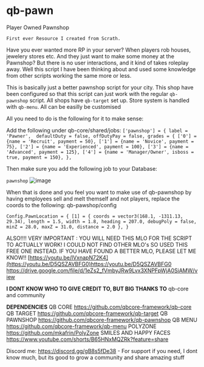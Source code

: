 # qb-pawn
Player Owned Pawnshop


```First ever Resource I created from Scrath.```

Have you ever wanted more RP in your server? When players rob houses, jewelery stores etc. And they just want to make some money at the Pawnshop? But there is no user interactions, and it kind of takes roleplay away. Well this script I have been thinking about and used some knowledge from other scripts working the same more or less.

This is basically just a better pawnshop script for your city. 
This shop have been configured so that this script can just work with the regular `qb-pawnshop` script. 
All shops have `qb-target` set up.
Store system is handled with `qb-menu`.
All can be easilly be customised

All you need to do is the following for it to make sense:

Add the following under qb-core/shared/jobs:
	```['pawnshop'] = {
		label = 'Pawner', 
		defaultDuty = false, offDutyPay = false,
		grades = {
		['0'] = {name = 'Recruit', payment = 50},
		['1'] = {name = 'Novice', payment = 75},
		['2'] = {name = 'Experienced', payment = 100},
		['3'] = {name = 'Advanced', payment = 125},
		['4'] = {name = 'Manager/Owner', isboss = true, payment = 150},
	},```

Then make sure you add the following job to your Database:

```pawnshop``` ![image](https://github.com/LamaarK/qb-pawn/assets/65554339/4b77173a-8475-4b09-96e7-7f4280faf421)

When that is done and you feel you want to make use of qb-pawnshop by having employees sell and melt themself and not players, replace the coords to the following:
qb-pawshop/config

``Config.PawnLocation = {
    [1] = {
            coords = vector3(168.1, -1311.13, 29.34),
            length = 1.5,
            width = 1.8,
            heading = 207.0,
            debugPoly = false,
            minZ = 28.0,
            maxZ = 31.0,
            distance = 2.0
        },
    }``

ALSO!!!! VERY IMPORTANT : YOU WILL NEED THIS MLO FOR THE SCRIPT TO ACTUALLY WORK! I COULD NOT FIND OTHER MLO's SO USED THIS FREE ONE INSTEAD. IF YOU HAVE FOUND A BETTER MLO, PLEASE LET ME KNOW!!
[https://youtu.be/lVxnapN72K4](https://youtu.be/D5QSZAVBFG0)https://youtu.be/D5QSZAVBFG0
https://drive.google.com/file/d/1eZs2_fVmbyJRw9Lvx3XNPFpWjA0SiAMW/view

**I DONT KNOW WHO TO GIVE CREDIT TO, BUT BIG THANKS TO**
qb-core and community

**DEPENDENCIES**
QB CORE https://github.com/qbcore-framework/qb-core
QB TARGET https://github.com/qbcore-framework/qb-target
QB PAWNSHOP https://github.com/qbcore-framework/qb-pawnshop
QB MENU https://github.com/qbcore-framework/qb-menu
POLYZONE https://github.com/mkafrin/PolyZone
SMILES AND HAPPY FACES https://www.youtube.com/shorts/B65HNxMQZRk?feature=share

Discord me: https://discord.gg/gB8s5fDe38 - For support if you need, I dont know much, but its good to grow a community and share amazing stuff



